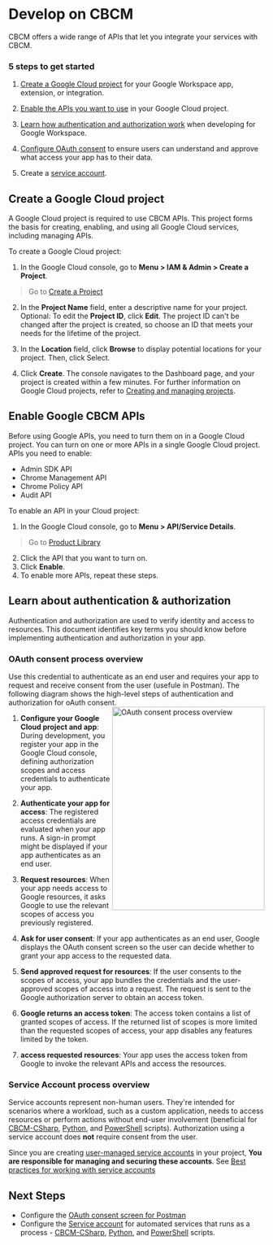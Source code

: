# Develop on CBCM
CBCM offers a wide range of APIs that let you integrate your services with CBCM. 

### 5 steps to get started
1. [Create a Google Cloud project](#create-a-google-cloud-project) for your Google Workspace app, extension, or integration.

2. [Enable the APIs you want to use](#enable-google-cbcm-apis) in your Google Cloud project.

3. [Learn how authentication and authorization work](#learn-about-authentication--authorization) when developing for Google Workspace.

4. [Configure OAuth consent]() to ensure users can understand and approve what access your app has to their data.

5. Create a [service account]().

## Create a Google Cloud project
A Google Cloud project is required to use CBCM APIs. This project forms the basis for creating, enabling, and using all Google Cloud services, including managing APIs.

To create a Google Cloud project:

1. In the Google Cloud console, go to **Menu > IAM & Admin > Create a Project**.

> Go to [Create a Project](https://console.cloud.google.com/projectcreate)

2. In the **Project Name** field, enter a descriptive name for your project.
Optional: To edit the **Project ID**, click **Edit**. The project ID can't be changed after the project is created, so choose an ID that meets your needs for the lifetime of the project.

3. In the **Location** field, click **Browse** to display potential locations for your project. Then, click Select.

4. Click **Create**. The console navigates to the Dashboard page, and your project is created within a few minutes.
For further information on Google Cloud projects, refer to [Creating and managing projects](https://cloud.google.com/resource-manager/docs/creating-managing-projects).

## Enable Google CBCM APIs
Before using Google APIs, you need to turn them on in a Google Cloud project. You can turn on one or more APIs in a single Google Cloud project. APIs you need to enable:
* Admin SDK API
* Chrome Management API
* Chrome Policy API
* Audit API

To enable an API in your Cloud project:

1. In the Google Cloud console, go to **Menu > API/Service Details**.
> Go to [Product Library](https://console.cloud.google.com/apis/dashboard?project=)

2. Click the API that you want to turn on.
3. Click **Enable**.
4. To enable more APIs, repeat these steps.

## Learn about authentication & authorization
Authentication and authorization are used to verify identity and access to resources. This document identifies key terms you should know before implementing authentication and authorization in your app.

### OAuth consent process overview
Use this credential to authenticate as an end user and requires your app to request and receive consent from the user (usefule in Postman).
The following diagram shows the high-level steps of authentication and authorization for oAuth consent.
<img align="right" width="300" height="400" alt="OAuth consent process overview" src="https://github.com/google/ChromeBrowserEnterprise/blob/main/docs/images/OAuthConsentProcess.svg">
1. **Configure your Google Cloud project and app**: During development, you register your app in the Google Cloud console, defining authorization scopes and access credentials to authenticate your app.

2. **Authenticate your app for access**: The registered access credentials are evaluated when your app runs. A sign-in prompt might be displayed if your app authenticates as an end user.

3. **Request resources**: When your app needs access to Google resources, it asks Google to use the relevant scopes of access you previously registered.

4. **Ask for user consent**: If your app authenticates as an end user, Google displays the OAuth consent screen so the user can decide whether to grant your app access to the requested data.

5. **Send approved request for resources**: If the user consents to the scopes of access, your app bundles the credentials and the user-approved scopes of access into a request. The request is sent to the Google authorization server to obtain an access token.

6. **Google returns an access token**: The access token contains a list of granted scopes of access. If the returned list of scopes is more limited than the requested scopes of access, your app disables any features limited by the token.

7. **access requested resources**: Your app uses the access token from Google to invoke the relevant APIs and access the resources.

### Service Account process overview
Service accounts represent non-human users. They're intended for scenarios where a workload, such as a custom application, needs to access resources or perform actions without end-user involvement (beneficial for [CBCM-CSharp](https://github.com/google/ChromeBrowserEnterprise/tree/main/dotnet), [Python](https://github.com/google/ChromeBrowserEnterprise/tree/main/Python), and [PowerShell](https://github.com/google/ChromeBrowserEnterprise/tree/main/ps/src/cbcm) scripts). Authorization using a service account does **not** require consent from the user.

Since you are creating [user-managed service accounts](https://cloud.google.com/iam/docs/service-accounts#user-managed-keys) in your project, **You are responsible for managing and securing these accounts**. See [Best practices for working with service accounts](https://cloud.google.com/iam/docs/best-practices-service-accounts)

## Next Steps
- Configure the [OAuth consent screen for Postman](https://github.com/google/ChromeBrowserEnterprise/blob/main/postman/README.md)
- Configure the [Service account](https://github.com/google/ChromeBrowserEnterprise/blob/main/docs/service_acct.MD) for automated services that runs as a process - [CBCM-CSharp](https://github.com/google/ChromeBrowserEnterprise/tree/main/dotnet), [Python](https://github.com/google/ChromeBrowserEnterprise/tree/main/Python), and [PowerShell](https://github.com/google/ChromeBrowserEnterprise/tree/main/ps/src/cbcm) scripts.
